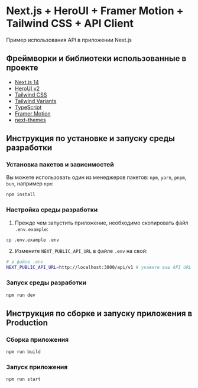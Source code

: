# Next.js + HeroUI + Framer Motion + Tailwind CSS + API Client

Пример использования API в приложении Next.js

## Фреймворки и библиотеки использованные в проекте

- [Next.js 14](https://nextjs.org/docs/getting-started)
- [HeroUI v2](https://heroui.com/)
- [Tailwind CSS](https://tailwindcss.com/)
- [Tailwind Variants](https://tailwind-variants.org)
- [TypeScript](https://www.typescriptlang.org/)
- [Framer Motion](https://www.framer.com/motion/)
- [next-themes](https://github.com/pacocoursey/next-themes)

## Инструкция по установке и запуску среды разработки

### Установка пакетов и зависимостей

Вы можете использовать один из менеджеров пакетов: `npm`, `yarn`, `pnpm`, `bun`, например `npm`:

```bash
npm install
```

### Настройка среды разработки

1. Прежде чем запустить приложение, необходимо скопировать файл `.env.example`:

```bash
cp .env.example .env
```

2. Измените `NEXT_PUBLIC_API_URL` в файле `.env` на свой:

```bash
# в файле .env
NEXT_PUBLIC_API_URL=http://localhost:3000/api/v1 # укажите ваш API URL
```

### Запуск среды разработки

```bash
npm run dev
```

## Инструкция по сборке и запуску приложения в Production

### Сборка приложения

```bash
npm run build
```

### Запуск приложения

```bash
npm run start
```
